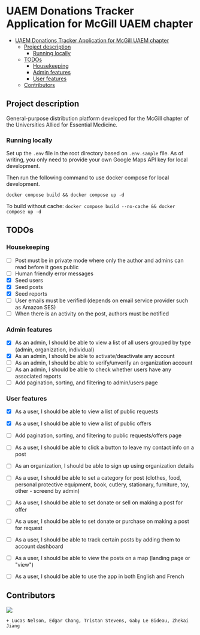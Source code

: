 # UAEM Donations Tracker Application for McGill UAEM chapter

- [UAEM Donations Tracker Application for McGill UAEM chapter](#uaem-donations-tracker-application-for-mcgill-uaem-chapter)
  - [Project description](#project-description)
    - [Running locally](#running-locally)
  - [TODOs](#todos)
    - [Housekeeping](#housekeeping)
    - [Admin features](#admin-features)
    - [User features](#user-features)
  - [Contributors](#contributors)

## Project description

General-purpose distribution platform developed for the McGill chapter of the Universities Allied for Essential Medicine.

### Running locally

Set up the `.env` file in the root directory based on `.env.sample` file. As of writing, you only need to provide your own Google Maps API key for local development.

Then run the following command to use docker compose for local development.

`docker compose build && docker compose up -d`

To build without cache:
`docker compose build --no-cache && docker compose up -d`

## TODOs

### Housekeeping

- [ ] Post must be in private mode where only the author and admins can read before it goes public
- [ ] Human friendly error messages
- [x] Seed users
- [x] Seed posts
- [x] Seed reports
- [ ] User emails must be verified (depends on email service provider such as Amazon SES)
- [ ] When there is an activity on the post, authors must be notified

### Admin features

- [x] As an admin, I should be able to view a list of all users grouped by type (admin, organization, individual)
- [x] As an admin, I should be able to activate/deactivate any account
- [ ] As an admin, I should be able to verify/unverify an organization account
- [ ] As an admin, I should be able to check whether users have any associated reports
- [ ] Add pagination, sorting, and filtering to admin/users page

### User features

- [X] As a user, I should be able to view a list of public requests
- [X] As a user, I should be able to view a list of public offers
- [ ] Add pagination, sorting, and filtering to public requests/offers page
- [ ] As a user, I should be able to click a button to leave my contact info on a post
- [ ] As an organization, I should be able to sign up using organization details
- [ ] As a user, I should be able to set a category for post (clothes, food, personal protective equipment, book, cutlery, stationary, furniture, toy, other - screend by admin)
- [ ] As a user, I should be able to set donate or sell on making a post for offer
- [ ] As a user, I should be able to set donate or purchase on making a post for request
- [ ] As a user, I should be able to track certain posts by adding them to account dashboard
- [ ] As a user, I should be able to view the posts on a map (landing page or "view")
- [ ] As a user, I should be able to use the app in both English and French


## Contributors 

[![](https://contrib.rocks/image?repo=uaem-na/donations-tracker)](https://github.com/uaem-na/donations-tracker/graphs/contributors)

`+ Lucas Nelson, Edgar Chang, Tristan Stevens, Gaby Le Bideau, Zhekai Jiang`